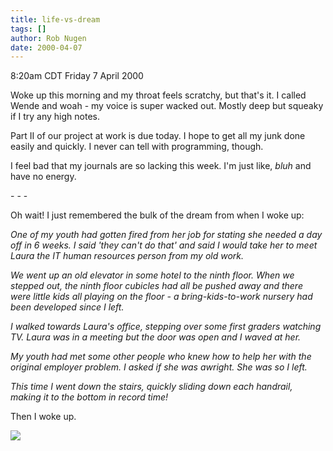 ```yaml
---
title: life-vs-dream
tags: []
author: Rob Nugen
date: 2000-04-07
---
```


<title>feelin' better</title>
<p class=date>8:20am CDT Friday 7 April 2000</p>

<p>Woke up this morning and my throat feels scratchy, but that's it.
I called Wende and woah - my voice is super wacked out.  Mostly deep
but squeaky if I try any high notes.

<p>Part II of our project at work is due today.  I hope to get all my
junk done easily and quickly.  I never can tell with programming,
though.

<p>I feel bad that my journals are so lacking this week.  I'm just
like, <em>bluh</em> and have no energy.

<p>- - -

<p>Oh wait!  I just remembered the bulk of the dream from when I woke up:

<p><em>One of my youth had gotten fired from her job for stating she
needed a day off in 6 weeks.  I said 'they can't do that' and said I
would take her to meet Laura the IT human resources person from my old
work.</em>

<p><em>We went up an old elevator in some hotel to the ninth floor.
When we stepped out, the ninth floor cubicles had all be pushed away
and there were little kids all playing on the floor - a
bring-kids-to-work nursery had been developed since I left.</em>

<p><em>I walked towards Laura's office, stepping over some first
graders watching TV.  Laura was in a meeting but the door was open and
I waved at her.</em>

<p><em>My youth had met some other people who knew how to help her with the original employer problem.  I asked if she was awright.  She was so I left.</em>

<p><em>This time I went down the stairs, quickly sliding down each handrail, making it to the bottom in record time!</em>

<p>Then I woke up.

<p><img src='/images/rob/wL-ROB.gif'>

